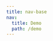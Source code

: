 ```yaml
---
title: nav-base
nav:
  title: Demo
  path: /demo
---
```


<code src="../examples/nav-base.jsx"></code>
